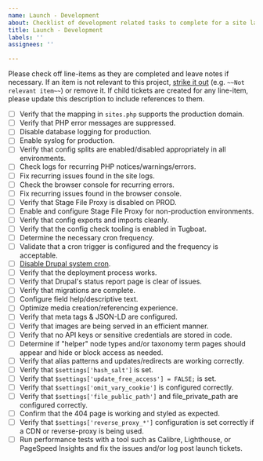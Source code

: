 ```yaml
---
name: Launch - Development
about: Checklist of development related tasks to complete for a site launch.
title: Launch - Development
labels: ''
assignees: ''

---
```


Please check off line-items as they are completed and leave notes if necessary.
If an item is not relevant to this project, [strike it out](https://docs.github.com/en/github/writing-on-github/basic-writing-and-formatting-syntax#styling-text)
(e.g. `~~Not relevant item~~`) or remove it. If child tickets are created for
any line-item, please update this description to include references to them.

- [ ] Verify that the mapping in `sites.php` supports the production domain.
- [ ] Verify that PHP error messages are suppressed.
- [ ] Disable database logging for production.
- [ ] Enable syslog for production.
- [ ] Verify that config splits are enabled/disabled appropriately in all environments.
- [ ] Check logs for recurring PHP notices/warnings/errors.
- [ ] Fix recurring issues found in the site logs.
- [ ] Check the browser console for recurring errors.
- [ ] Fix recurring issues found in the browser console.
- [ ] Verify that Stage File Proxy is disabled on PROD.
- [ ] Enable and configure Stage File Proxy for non-production environments.
- [ ] Verify that config exports and imports cleanly.
- [ ] Verify that the config check tooling is enabled in Tugboat.
- [ ] Determine the necessary cron frequency.
- [ ] Validate that a cron trigger is configured and the frequency is acceptable.
- [ ] [Disable Drupal system cron](https://www.drupal.org/docs/administering-a-drupal-site/cron-automated-tasks/cron-automated-tasks-overview#s-disabledrupal-cron).
- [ ] Verify that the deployment process works.
- [ ] Verify that Drupal's status report page is clear of issues.
- [ ] Verify that migrations are complete.
- [ ] Configure field help/descriptive text.
- [ ] Optimize media creation/referencing experience.
- [ ] Verify that meta tags & JSON-LD are configured.
- [ ] Verify that images are being served in an efficient manner.
- [ ] Verify that no API keys or sensitive credentials are stored in code.
- [ ] Determine if "helper" node types and/or taxonomy term pages should appear and hide or block access as needed.
- [ ] Verify that alias patterns and updates/redirects are working correctly.
- [ ] Verify that `$settings['hash_salt']` is set.
- [ ] Verify that `$settings['update_free_access'] = FALSE;` is set.
- [ ] Verify that `$settings['omit_vary_cookie']` is configured correctly.
- [ ] Verify that `$settings['file_public_path']` and file_private_path are configured correctly.
- [ ] Confirm that the 404 page is working and styled as expected.
- [ ] Verify that `$settings['reverse_proxy_*']` configuration is set correctly if a CDN or reverse-proxy is being used.
- [ ] Run performance tests with a tool such as Calibre, Lighthouse, or PageSpeed Insights and fix the issues and/or log post launch tickets.
